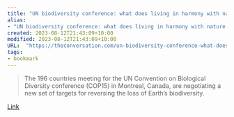 ```yaml
---
title: "UN biodiversity conference: what does living in harmony with nature look like?"
alias:
- "UN biodiversity conference: what does living in harmony with nature look like?"
created: 2023-08-12T21:43:09+10:00
modified: 2023-08-12T21:43:09+10:00
URL:  "https://theconversation.com/un-biodiversity-conference-what-does-living-in-harmony-with-nature-look-like-196228"
tags:
- bookmark
---
```


> The 196 countries meeting for the UN Convention on Biological Diversity conference (COP15) in Montreal, Canada, are negotiating a new set of targets for reversing the loss of Earth’s biodiversity.

[Link](https://theconversation.com/un-biodiversity-conference-what-does-living-in-harmony-with-nature-look-like-196228)